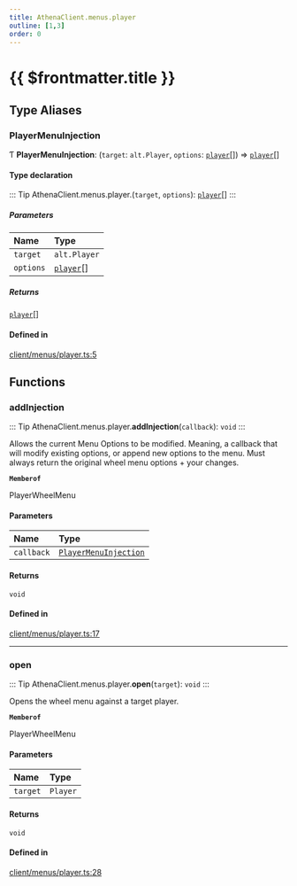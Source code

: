 ```yaml
---
title: AthenaClient.menus.player
outline: [1,3]
order: 0
---
```


# {{ $frontmatter.title }}


## Type Aliases

### PlayerMenuInjection

Ƭ **PlayerMenuInjection**: (`target`: `alt.Player`, `options`: [`player`](server_config.md#player)[]) => [`player`](server_config.md#player)[]

#### Type declaration

::: Tip
AthenaClient.menus.player.(`target`, `options`): [`player`](server_config.md#player)[]
:::

##### Parameters

| Name | Type |
| :------ | :------ |
| `target` | `alt.Player` |
| `options` | [`player`](server_config.md#player)[] |

##### Returns

[`player`](server_config.md#player)[]

#### Defined in

[client/menus/player.ts:5](https://github.com/Stuyk/altv-athena/blob/6013452/src/core/client/menus/player.ts#L5)

## Functions

### addInjection

::: Tip
AthenaClient.menus.player.**addInjection**(`callback`): `void`
:::

Allows the current Menu Options to be modified.
Meaning, a callback that will modify existing options, or append new options to the menu.
Must always return the original wheel menu options + your changes.

**`Memberof`**

PlayerWheelMenu

#### Parameters

| Name | Type |
| :------ | :------ |
| `callback` | [`PlayerMenuInjection`](client_menus_player.md#PlayerMenuInjection) |

#### Returns

`void`

#### Defined in

[client/menus/player.ts:17](https://github.com/Stuyk/altv-athena/blob/6013452/src/core/client/menus/player.ts#L17)

___

### open

::: Tip
AthenaClient.menus.player.**open**(`target`): `void`
:::

Opens the wheel menu against a target player.

**`Memberof`**

PlayerWheelMenu

#### Parameters

| Name | Type |
| :------ | :------ |
| `target` | `Player` |

#### Returns

`void`

#### Defined in

[client/menus/player.ts:28](https://github.com/Stuyk/altv-athena/blob/6013452/src/core/client/menus/player.ts#L28)
